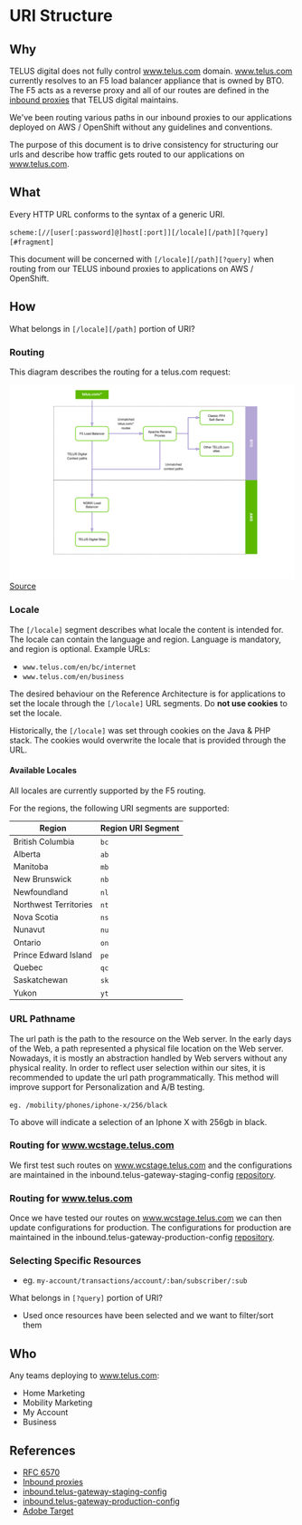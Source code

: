 # URI Structure

## Why

TELUS digital does not fully control www.telus.com domain.  www.telus.com currently resolves to an F5 load balancer appliance that is owned by BTO.  The F5 acts as a reverse proxy and all of our routes are defined in the [inbound proxies](../delivery/inbound-proxies.md) that TELUS digital maintains.

We've been routing various paths in our inbound proxies to our applications deployed on AWS / OpenShift without any guidelines and conventions.

The purpose of this document is to drive consistency for structuring our urls and describe how traffic gets routed to our applications on www.telus.com.

## What

Every HTTP URL conforms to the syntax of a generic URI.

`scheme:[//[user[:password]@]host[:port]][/locale][/path][?query][#fragment]`

This document will be concerned with `[/locale][/path][?query]` when routing from our TELUS inbound proxies to applications on AWS / OpenShift.

## How

What belongs in `[/locale][/path]` portion of URI?

### Routing

This diagram describes the routing for a telus.com request:

![F5 routing diagram](./_assets/f5.svg)
[Source](https://docs.google.com/drawings/d/1yUxOCdKRciYD7TvY_IXwzO2zW2G3ka4cdcX8SJfhSDA/edit)

### Locale

The `[/locale]` segment describes what locale the content is intended for. The locale can contain the language and region.  Language is mandatory, and region is optional.  Example URLs:

- `www.telus.com/en/bc/internet`
- `www.telus.com/en/business`

The desired behaviour on the Reference Architecture is for applications to set the locale through the `[/locale]` URL segments.  Do **not use cookies** to set the locale.

Historically, the `[/locale]` was set through cookies on the Java & PHP stack.  The cookies would overwrite the locale that is provided through the URL.  

#### Available Locales

All locales are currently supported by the F5 routing.

For the regions, the following URI segments are supported: 

|        Region         | Region URI Segment |
| --------------------- | ------------------ |
|   British Columbia    |        `bc`        |
|       Alberta         |        `ab`        |
|       Manitoba        |        `mb`        |
|    New Brunswick      |        `nb`        |
|     Newfoundland      |        `nl`        |
| Northwest Territories |        `nt`        |
|     Nova Scotia       |        `ns`        |
|       Nunavut         |        `nu`        |
|       Ontario         |        `on`        |
| Prince Edward Island  |        `pe`        |
|        Quebec         |        `qc`        |
|     Saskatchewan      |        `sk`        |
|        Yukon          |        `yt`        |

### URL Pathname

The url path is the path to the resource on the Web server. In the early days of the Web, a path represented a physical file location on the Web server. Nowadays, it is mostly an abstraction handled by Web servers without any physical reality. In order to reflect user selection within our sites, it is recommended to update the url path programmatically. This method will improve support for Personalization and A/B testing.

`eg. /mobility/phones/iphone-x/256/black`

To above will indicate a selection of an Iphone X with 256gb in black.

### Routing for www.wcstage.telus.com

We first test such routes on www.wcstage.telus.com and the configurations are maintained in the inbound.telus-gateway-staging-config [repository][telus-gateway-staging-config].

### Routing for www.telus.com

Once we have tested our routes on www.wcstage.telus.com we can then update configurations for production.  The configurations for production are maintained in the inbound.telus-gateway-production-config [repository][telus-gateway-production-config].

### Selecting Specific Resources

- eg. `my-account/transactions/account/:ban/subscriber/:sub`

What belongs in `[?query]` portion of URI?

- Used once resources have been selected and we want to filter/sort them

## Who

Any teams deploying to www.telus.com:

- Home Marketing
- Mobility Marketing
- My Account
- Business

## References

- [RFC 6570][rfc-6570]
- [Inbound proxies](../delivery/inbound-proxies.md)
- [inbound.telus-gateway-staging-config][telus-gateway-staging-config]
- [inbound.telus-gateway-production-config][telus-gateway-production-config]
- [Adobe Target](https://marketing.adobe.com/resources/help/en_US/target/target/c_spa-visual-experience-composer.html)

[rfc-6570]: https://tools.ietf.org/html/rfc6570 "RFC 6570"

[telus-gateway-staging-config]: https://github.com/telusdigital/inbound.telus-gateway-staging-config "inbound.telus-gateway-staging-config"

[telus-gateway-production-config]: https://github.com/telusdigital/inbound.telus-gateway-production-config "inbound.telus-gateway-production-config"
